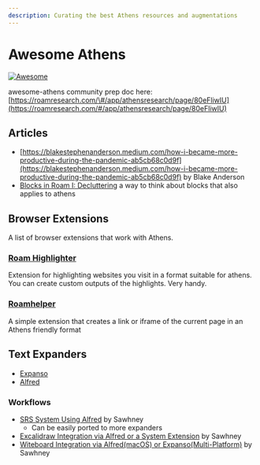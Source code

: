 ```yaml
---
description: Curating the best Athens resources and augmentations
---
```


# Awesome Athens

[![Awesome](https://awesome.re/badge-flat2.svg)](https://awesome.re)

awesome-athens community prep doc here: [https://roamresearch.com/\#/app/athensresearch/page/80eFliwIU](https://roamresearch.com/#/app/athensresearch/page/80eFliwIU)

## Articles

* [https://blakestephenanderson.medium.com/how-i-became-more-productive-during-the-pandemic-ab5cb68c0d9f](https://blakestephenanderson.medium.com/how-i-became-more-productive-during-the-pandemic-ab5cb68c0d9f) by Blake Anderson
* [Blocks in Roam I: Decluttering](https://costarichard.github.io/tools/roam/roam-blocks/) a way to think about blocks that also applies to athens

## Browser Extensions

A list of browser extensions that work with Athens.

### [Roam Highlighter](https://chrome.google.com/webstore/detail/roam-highlighter/hponfflfgcjikmehlcdcnpapicnljkkc/related?hl=en)

Extension for highlighting websites you visit in a format suitable for athens. You can create custom outputs of the highlights. Very handy.

### [Roamhelper](https://chrome.google.com/webstore/detail/roamhelper/bifjbefmihpccncjblbohkaehnofpepc/related)

A simple extension that creates a link or iframe of the current page in an Athens friendly format

## Text Expanders

* [Expanso](https://espanso.org/)
* [Alfred](https://www.alfredapp.com/)

### Workflows

* [SRS System Using Alfred](https://github.com/sawhney17/Athens-Research-SRS-System-With-Alfred) by Sawhney
  * Can be easily ported to more expanders
* [Excalidraw Integration via Alfred or a System Extension](https://github.com/sawhney17/athens-excalidraw) by Sawhney
* [Witeboard Integration via Alfred\(macOS\) or Expanso\(Multi-Platform\)](https://github.com/sawhney17/athens-witeboard) by Sawhney

